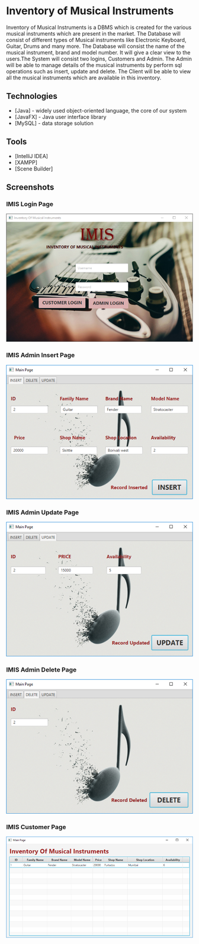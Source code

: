 # Inventory of Musical Instruments

Inventory of Musical Instruments is a DBMS which is created for the various musical instruments which are present in the market. The Database will consist of different types of Musical instruments like Electronic Keyboard, Guitar, Drums and many more. The Database will consist the name of the musical instrument, brand and model number. It will give a clear view to the users.The System will consist two logins, Customers and Admin.
The Admin will be able to manage details of the musical instruments by perform sql operations such as insert, update and delete.
The Client will be able to view all the musical instruments which are available in this inventory.
 


## Technologies
- [Java] - widely used object-oriented language, the core of our system
- [JavaFX] - Java user interface library
- [MySQL] - data storage solution

## Tools
- [IntelliJ IDEA]
- [XAMPP]
- [Scene Builder] 


## Screenshots

### IMIS Login Page

![](images/IMIS_Login_Page.png)

### IMIS Admin Insert Page

![](images/IMIS_Insert_Page.png)

### IMIS Admin Update Page

![](images/IMIS_UpdatePage.png)

### IMIS Admin Delete Page

![](images/IMIS_Delete_Page.png)

### IMIS Customer Page

![](images/IMIS_Customer_Page.png)



